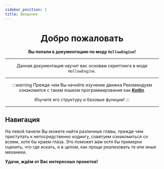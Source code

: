 ```yaml
---
sidebar_position: 1
title: Введение
---
```


<div align="center">

# Добро пожаловать

**Вы попали в документацию по моду __`HollowEngine`__!**

<TitleImg id='welcome2' />

---

Данная документация научит вас основам скриптинга в моде `HollowEngine`.

---

:::warning Прежде чем Вы начнёте изучение движка
Рекомендуем ознакомится с таким языком программирования как [***Kotlin***](https://kotlinlang.org/).

Изучите его структуру и базовые функции!
:::

---

</div>

## Навигация

На левой панели Вы можете найти различные главы, прежде чем приступать к непосредственно кодингу, советуем ознакомиться со всеми, хотя бы краем глаза. Это поможет вам хотя бы примерно оценить, что где искать, и в целом, как проще реализовать те или иные механики.

**Удачи, ждём от Вас интересных проектов!**